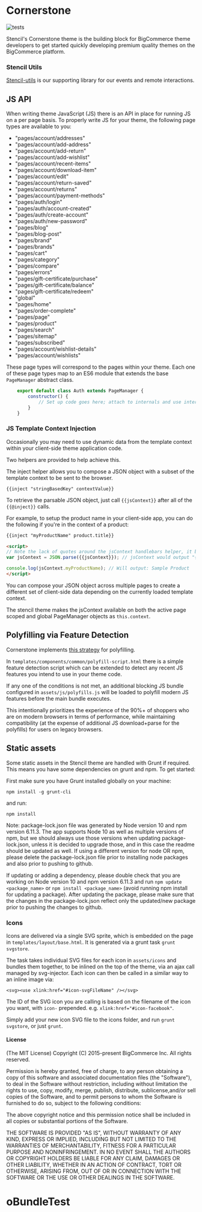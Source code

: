 # Cornerstone
![tests](https://github.com/bigcommerce/cornerstone/workflows/Theme%20Bundling%20Test/badge.svg?branch=master)

Stencil's Cornerstone theme is the building block for BigCommerce theme developers to get started quickly developing premium quality themes on the BigCommerce platform.

### Stencil Utils
[Stencil-utils](https://github.com/bigcommerce/stencil-utils) is our supporting library for our events and remote interactions.

## JS API
When writing theme JavaScript (JS) there is an API in place for running JS on a per page basis. To properly write JS for your theme, the following page types are available to you:

* "pages/account/addresses"
* "pages/account/add-address"
* "pages/account/add-return"
* "pages/account/add-wishlist"
* "pages/account/recent-items"
* "pages/account/download-item"
* "pages/account/edit"
* "pages/account/return-saved"
* "pages/account/returns"
* "pages/account/payment-methods"
* "pages/auth/login"
* "pages/auth/account-created"
* "pages/auth/create-account"
* "pages/auth/new-password"
* "pages/blog"
* "pages/blog-post"
* "pages/brand"
* "pages/brands"
* "pages/cart"
* "pages/category"
* "pages/compare"
* "pages/errors"
* "pages/gift-certificate/purchase"
* "pages/gift-certificate/balance"
* "pages/gift-certificate/redeem"
* "global"
* "pages/home"
* "pages/order-complete"
* "pages/page"
* "pages/product"
* "pages/search"
* "pages/sitemap"
* "pages/subscribed"
* "pages/account/wishlist-details"
* "pages/account/wishlists"

These page types will correspond to the pages within your theme. Each one of these page types map to an ES6 module that extends the base `PageManager` abstract class.

```javascript
    export default class Auth extends PageManager {
        constructor() {
            // Set up code goes here; attach to internals and use internals as you would 'this'
        }
    }
```

### JS Template Context Injection
Occasionally you may need to use dynamic data from the template context within your client-side theme application code.

Two helpers are provided to help achieve this.

The inject helper allows you to compose a JSON object with a subset of the template context to be sent to the browser.

```
{{inject "stringBasedKey" contextValue}}
```

To retrieve the parsable JSON object, just call `{{jsContext}}` after all of the `{{@inject}}` calls.

For example, to setup the product name in your client-side app, you can do the following if you're in the context of a product:

```html
{{inject "myProductName" product.title}}

<script>
// Note the lack of quotes around the jsContext handlebars helper, it becomes a string automatically.
var jsContext = JSON.parse({{jsContext}}); // jsContext would output "{\"myProductName\": \"Sample Product\"}" which can feed directly into your JavaScript

console.log(jsContext.myProductName); // Will output: Sample Product
</script>
```

You can compose your JSON object across multiple pages to create a different set of client-side data depending on the currently loaded template context.

The stencil theme makes the jsContext available on both the active page scoped and global PageManager objects as `this.context`.

## Polyfilling via Feature Detection
Cornerstone implements [this strategy](https://philipwalton.com/articles/loading-polyfills-only-when-needed/) for polyfilling.

In `templates/components/common/polyfill-script.html` there is a simple feature detection script which can be extended to detect any recent JS features you intend to use in your theme code.

If any one of the conditions is not met, an additional blocking JS bundle configured in `assets/js/polyfills.js` will be loaded to polyfill modern JS features before the main bundle executes. 

This intentionally prioritizes the experience of the 90%+ of shoppers who are on modern browsers in terms of performance, while maintaining compatibility (at the expense of additional JS download+parse for the polyfills) for users on legacy browsers.

## Static assets
Some static assets in the Stencil theme are handled with Grunt if required. This
means you have some dependencies on grunt and npm. To get started:

First make sure you have Grunt installed globally on your machine:

```
npm install -g grunt-cli
```

and run:

```
npm install
```

Note: package-lock.json file was generated by Node version 10 and npm version 6.11.3. The app supports Node 10 as well as multiple versions of npm, but we should always use those versions when updating package-lock.json, unless it is decided to upgrade those, and in this case the readme should be updated as well. If using a different version for node OR npm, please delete the package-lock.json file prior to installing node packages and also prior to pushing to github.

If updating or adding a dependency, please double check that you are working on Node version 10 and npm version 6.11.3 and run ```npm update <package_name>```  or ```npm install <package_name>``` (avoid running npm install for updating a package). After updating the package, please make sure that the changes in the package-lock.json reflect only the updated/new package prior to pushing the changes to github.


### Icons
Icons are delivered via a single SVG sprite, which is embedded on the page in
`templates/layout/base.html`. It is generated via a grunt task `grunt svgstore`.

The task takes individual SVG files for each icon in `assets/icons` and bundles
them together, to be inlined on the top of the theme, via an ajax call managed
by svg-injector. Each icon can then be called in a similar way to an inline image via:

```
<svg><use xlink:href="#icon-svgFileName" /></svg>
```

The ID of the SVG icon you are calling is based on the filename of the icon you want,
with `icon-` prepended. e.g. `xlink:href="#icon-facebook"`.

Simply add your new icon SVG file to the icons folder, and run `grunt svgstore`,
or just `grunt`.

#### License

(The MIT License)
Copyright (C) 2015-present BigCommerce Inc.
All rights reserved.

Permission is hereby granted, free of charge, to any person obtaining a copy of this software and associated documentation files (the "Software"), to deal in the Software without restriction, including without limitation the rights to use, copy, modify, merge, publish, distribute, sublicense,and/or sell copies of the Software, and to permit persons to whom the Software is furnished to do so, subject to the following conditions:

The above copyright notice and this permission notice shall be included in all copies or substantial portions of the Software.

THE SOFTWARE IS PROVIDED "AS IS", WITHOUT WARRANTY OF ANY KIND, EXPRESS OR IMPLIED, INCLUDING BUT NOT LIMITED TO THE WARRANTIES OF MERCHANTABILITY, FITNESS FOR A PARTICULAR PURPOSE AND NONINFRINGEMENT. IN NO EVENT SHALL THE AUTHORS OR COPYRIGHT HOLDERS BE LIABLE FOR ANY CLAIM, DAMAGES OR OTHER LIABILITY, WHETHER IN AN ACTION OF CONTRACT, TORT OR OTHERWISE, ARISING FROM, OUT OF OR IN CONNECTION WITH THE SOFTWARE OR THE USE OR OTHER DEALINGS IN THE SOFTWARE.
# oBundleTest
